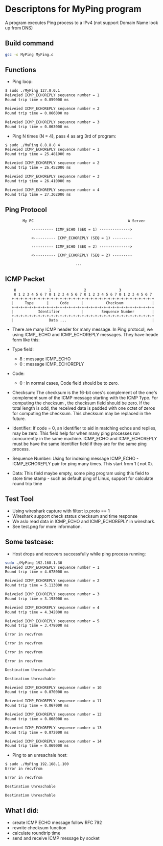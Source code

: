 # Descriptons for MyPing program
A program executes Ping process to a IPv4 (not support Domain Name look up from DNS)

## Build command
```bash
gcc -o MyPing MyPing.c
```

## Functions
- Ping loop: 
``` bash
$ sudo ./MyPing 127.0.0.1
Reiveied ICMP_ECHOREPLY sequence number = 1
Round trip time = 0.059000 ms 

Reiveied ICMP_ECHOREPLY sequence number = 2
Round trip time = 0.066000 ms 

Reiveied ICMP_ECHOREPLY sequence number = 3
Round trip time = 0.063000 ms 
```

- Ping N times (N = 4), pass 4 as arg 3rd of program:
```bash
$ sudo ./MyPing 8.8.8.8 4
Reiveied ICMP_ECHOREPLY sequence number = 1
Round trip time = 25.481000 ms 

Reiveied ICMP_ECHOREPLY sequence number = 2
Round trip time = 26.452000 ms 

Reiveied ICMP_ECHOREPLY sequence number = 3
Round trip time = 26.410000 ms 

Reiveied ICMP_ECHOREPLY sequence number = 4
Round trip time = 27.362000 ms 
```

## Ping Protocol

```
        My PC                                           A Server

            ---------- ICMP_ECHO (SEQ = 1) -------------->

            <---------- ICMP_ECHOREPLY (SEQ = 1) ---------

            ---------- ICMP_ECHO (SEQ = 2) -------------->

            <---------- ICMP_ECHOREPLY (SEQ = 2) ---------

                                ...
```
## ICMP Packet

```
    0               1               2               3
    0 1 2 3 4 5 6 7 0 1 2 3 4 5 6 7 0 1 2 3 4 5 6 7 0 1 2 3 4 5 6 7
   +-+-+-+-+-+-+-+-+-+-+-+-+-+-+-+-+-+-+-+-+-+-+-+-+-+-+-+-+-+-+-+-+
   |     Type      |     Code      |          Checksum             |
   +-+-+-+-+-+-+-+-+-+-+-+-+-+-+-+-+-+-+-+-+-+-+-+-+-+-+-+-+-+-+-+-+
   |           Identifier          |        Sequence Number        |
   +-+-+-+-+-+-+-+-+-+-+-+-+-+-+-+-+-+-+-+-+-+-+-+-+-+-+-+-+-+-+-+-+
   |                Data ...                                       |
``` 

+ There are many ICMP header for many message. In Ping protocol, we using ICMP_ ECHO and ICMP_ECHOREPLY messages. They have heade form like this: 
+ Type field:
    + 8 : message ICMP_ECHO
    + 0 : message ICMP_ECHOREPLY
+ Code: 
    + 0 : In normal cases, Code field should be to zero.
+ Checksum: 
The checksum is the 16-bit ones's complement of the one's
complement sum of the ICMP message starting with the ICMP Type.
For computing the checksum , the checksum field should be zero.
If the total length is odd, the received data is padded with one
octet of zeros for computing the checksum.  This checksum may be
replaced in the future. 

+ Identifier: If code = 0, an identifier to aid in matching echos and replies,
may be zero. This field help for when many ping processes run concurrently in 
the same machine. ICMP_ECHO and ICMP_ECHOREPLY must be have the same 
Identifier field if they are for the same ping process.

+ Sequence Number:
Using for indexing message ICMP_ECHO - ICMP_ECHOREPLY pair for 
ping many times. This start from 1 ( not 0).

+ Data: This field maybe empty, some ping program using
this field to store time stamp - such as default ping 
of Linux, support for calculate round trip time

## Test Tool
- Using wireshark capture with filter: ip.proto == 1
- Wireshark support check status checksum and time response
- We aslo read data in ICMP_ECHO and ICMP_ECHOREPLY in wireshark.
- See test.png for more information.

## Some testcase: 
- Host drops and recovers successfully while ping process running:
```bash
sudo ./MyPing 192.168.1.30
Reiveied ICMP_ECHOREPLY sequence number = 1
Round trip time = 4.678000 ms 

Reiveied ICMP_ECHOREPLY sequence number = 2
Round trip time = 5.113000 ms 

Reiveied ICMP_ECHOREPLY sequence number = 3
Round trip time = 3.193000 ms 

Reiveied ICMP_ECHOREPLY sequence number = 4
Round trip time = 4.342000 ms 

Reiveied ICMP_ECHOREPLY sequence number = 5
Round trip time = 3.478000 ms 

Error in recvfrom

Error in recvfrom

Error in recvfrom

Error in recvfrom

Destination Unreachable

Destination Unreachable

Reiveied ICMP_ECHOREPLY sequence number = 10
Round trip time = 0.070000 ms 

Reiveied ICMP_ECHOREPLY sequence number = 11
Round trip time = 0.067000 ms 

Reiveied ICMP_ECHOREPLY sequence number = 12
Round trip time = 0.068000 ms 

Reiveied ICMP_ECHOREPLY sequence number = 13
Round trip time = 0.072000 ms 

Reiveied ICMP_ECHOREPLY sequence number = 14
Round trip time = 0.069000 ms 
```
- Ping to an unreachale host:
```bash
$ sudo ./MyPing 192.168.1.100
Error in recvfrom

Error in recvfrom

Destination Unreachable

Destination Unreachable
```

## What I did:
- create ICMP ECHO message follow RFC 792
- rewrite checksum function
- calculate roundtrip time
- send and receive ICMP message by socket
